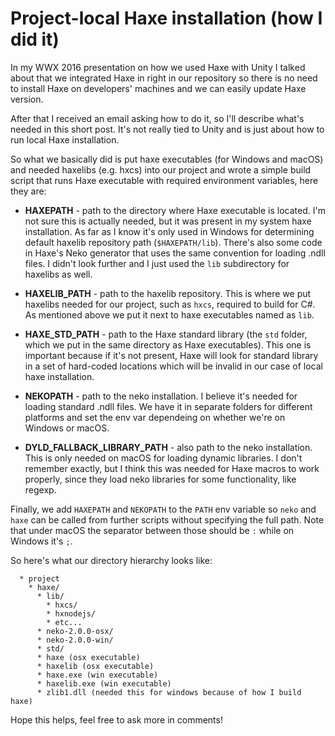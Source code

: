 [tags]: haxe
[disqus]: 167ca93c-badd-4836-9a98-d09626a35ebc

# Project-local Haxe installation (how I did it)

In my WWX 2016 presentation on how we used Haxe with Unity I talked about that we
integrated Haxe in right in our repository so there is no need to install Haxe on
developers' machines and we can easily update Haxe version.

After that I received an email asking how to do it, so I'll describe what's needed
in this short post. It's not really tied to Unity and is just about how to run
local Haxe installation.

So what we basically did is put haxe executables (for Windows and macOS)
and needed haxelibs (e.g. hxcs) into our project and wrote a simple build
script that runs Haxe executable with required environment variables, here they are:

 * **HAXEPATH** - path to the directory where Haxe executable is located. I'm not sure
   this is actually needed, but it was present in my system haxe installation.
   As far as I know it's only used in Windows for determining default haxelib repository
   path (`$HAXEPATH/lib`). There's also some code in Haxe's Neko generator that uses the
   same convention for loading .ndll files. I didn't look further and I just used the
   `lib` subdirectory for haxelibs as well.

 * **HAXELIB_PATH** - path to the haxelib repository. This is where we put haxelibs needed
   for our project, such as `hxcs`, required to build for C#. As mentioned above we put it
   next to haxe executables named as `lib`.

 * **HAXE_STD_PATH** - path to the Haxe standard library (the `std` folder, which we put
   in the same directory as Haxe executables). This one is important because if it's not
   present, Haxe will look for standard library in a set of hard-coded locations which
   will be invalid in our case of local haxe installation.

 * **NEKOPATH** - path to the neko installation. I believe it's needed for loading standard
   .ndll files. We have it in separate folders for different platforms and set the env var
   dependeing on whether we're on Windows or macOS.

 * **DYLD_FALLBACK_LIBRARY_PATH** - also path to the neko installation. This is only needed
   on macOS for loading dynamic libraries. I don't remember exactly, but I think this was needed
   for Haxe macros to work properly, since they load neko libraries for some functionality, like
   regexp.

Finally, we add `HAXEPATH` and `NEKOPATH` to the `PATH` env variable so `neko` and `haxe` can be
called from further scripts without specifying the full path. Note that under macOS the separator
between those should be `:` while on Windows it's `;`.

So here's what our directory hierarchy looks like:

```
  * project
    * haxe/
      * lib/
        * hxcs/
        * hxnodejs/
        * etc...
      * neko-2.0.0-osx/
      * neko-2.0.0-win/
      * std/
      * haxe (osx executable)
      * haxelib (osx executable)
      * haxe.exe (win executable)
      * haxelib.exe (win executable)
      * zlib1.dll (needed this for windows because of how I build haxe)
```

Hope this helps, feel free to ask more in comments!
